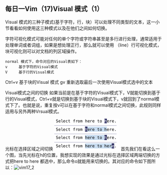 每日一Vim（17)Visual 模式（1）
--------------------------
Visual 模式的三种子模式(基于字符，行，块）可以处理不同类型的文本，这一小节看看如何使用这三种模式以及在他们之间如何切换。  

字符可视化模式可能对任何的单个字符或字符串甚至是多行进行处理，通常适用于处理单词或者词组，如果是想处理正行，那么就可以使用 （line）行可视化模式，块可视化则可以对文档的列区域操作。

    normal 模式下，命令对应的Visual表如下：
    v     基于字符的Visual模式
    V     基于行的Visual模式
   Ctrl+v    基于块的Visual 模式
   gv     重新选取最后一次使用Visual模式选中的文本


Visual模式之间的切换
如果当前是在基于字符的Visual模式下，V就能切换到基于行的Visual模式，Ctrl+v就是切换到基于块的Visual模式下，v就回到了normal模式下了。也就是说，重复按v可以在基于字符和normal模式之间切换，此规则同样适用与另外两种Vrsual模式。

光标在选择区域之间切换
![vim17_2](../resource/image/vim17_1.png)
首先我们在看这么一个图，当先光标在h的位置，我想实现的效果是通过光标在选择区域两端切换的方式把here to here 都选中，那么命令o就能用来切换的。其对应的命令如下图所以：![vim17_2](../reouserce/image/vim17_2.png)




